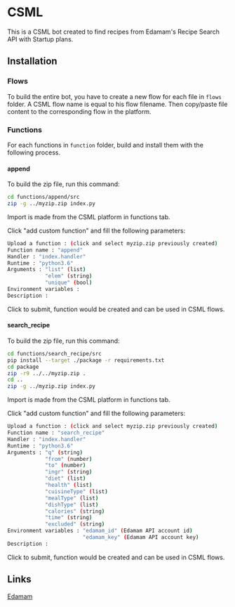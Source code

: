 # CSML

This is a CSML bot created to find recipes from Edamam's Recipe Search API with Startup plans.

## Installation

### Flows 
To build the entire bot, you have to create a new flow for each file in `flows` folder. A CSML flow name is equal to his flow filename.  Then copy/paste file content to the corresponding flow in the platform.

### Functions
For each functions in `function` folder, build and install them with the following process.

#### append

To build the zip file, run this command:

```sh
cd functions/append/src
zip -g ../myzip.zip index.py
```

Import is made from the CSML platform in functions tab.

Click "add custom function" and fill the following parameters:

```sh
Upload a function : (click and select myzip.zip previously created)
Function name : "append"
Handler : "index.handler"
Runtime : "python3.6"
Arguments : "list" (list)
            "elem" (string)
            "unique" (bool)
Environment variables :
Description :
```
Click to submit, function would be created and can be used in CSML flows.

#### search_recipe

To build the zip file, run this command:

```bash
cd functions/search_recipe/src
pip install --target ./package -r requirements.txt
cd package
zip -r9 ../../myzip.zip .
cd ..
zip -g ../myzip.zip index.py
```


Import is made from the CSML platform in functions tab.


Click "add custom function" and fill the following parameters:

```sh
Upload a function : (click and select myzip.zip previously created)
Function name : "search_recipe"
Handler : "index.handler"
Runtime : "python3.6"
Arguments : "q" (string)
            "from" (number)
            "to" (number)
            "ingr" (string)
            "diet" (list)
            "health" (list)
            "cuisineType" (list)
            "mealType" (list)
            "dishType" (list)
            "calories" (string)
            "time" (string)
            "excluded" (string)
Environment variables : "edamam_id" (Edamam API account id)
                        "edamam_key" (Edamam API account key)
Description :
```
Click to submit, function would be created and can be used in CSML flows.

## Links
[Edamam](https://developer.edamam.com/edamam-recipe-api)